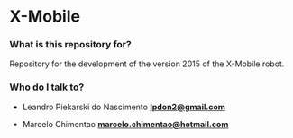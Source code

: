 # X-Mobile #

### What is this repository for? ###

Repository for the development of the version 2015 of the X-Mobile robot.

### Who do I talk to? ###

* Leandro Piekarski do Nascimento **<lpdon2@gmail.com>**

* Marcelo Chimentao **<marcelo.chimentao@hotmail.com>**